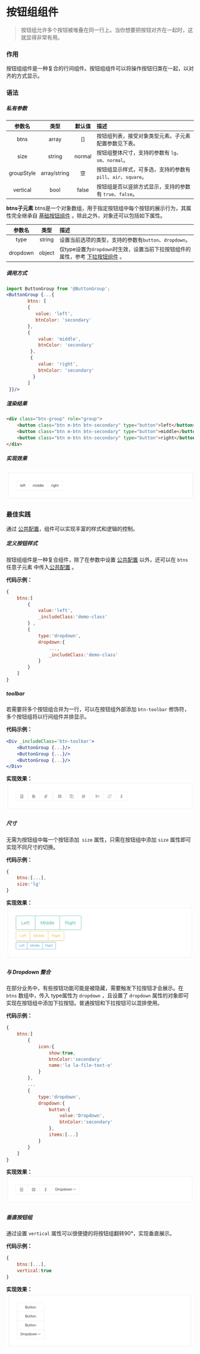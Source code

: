 # 按钮组组件
> 按钮组允许多个按钮被堆叠在同一行上。当你想要把按钮对齐在一起时，这就显得非常有用。

### 作用
按钮组组件是一种复合的行间组件。按钮组组件可以将操作按钮归类在一起，以对齐的方式显示。

### 语法
##### 私有参数

| 参数名 | 类型 | 默认值 | 描述
| :-: | :-: | :-: | :- |
| btns | array | [] | 按钮组列表，接受对象类型元素。子元素配置参数见下表。|
| size | string | normal | 按钮组整体尺寸，支持的参数有 `lg`、`sm`、`normal`。|
| groupStyle | array/string | 空 | 按钮组显示样式，可多选，支持的参数有 `pill`、`air`、`square`。|
| vertical | bool | false | 按钮组是否以竖排方式显示，支持的参数有 `true`、`false`。|

**btns子元素**
btns是一个对象数组，用于指定按钮组中每个按钮的展示行为，其属性完全继承自 [基础按钮组件](./baseButton.md) 。除此之外，对象还可以包括如下属性。

| 参数名 | 类型  | 描述
| :-: | :-: | :- | 
| type | string | 设置当前选项的类型，支持的参数有`button`、`dropdown`。|
| dropdown | object | 仅type设置为`dropdown`时生效，设置当前下拉按钮组件的属性，参考 [下拉按钮组件](./dropdownButton.md) 。|

##### 调用方式
``` jsx
import ButtonGroup from '@ButtonGroup';
<ButtonGroup {...{
        btns: [
        {
           value: 'left',
           btnColor: 'secondary'
        },
        {
            value: 'middle',
            btnColor: 'secondary'
         },
         {
            value: 'right',
            btnColor: 'secondary'
          }
        ]
 }}/>
```

##### 渲染结果
``` html
<div class="btn-group" role="group">
    <button class="btn m-btn btn-secondary" type="button">left</button>
    <button class="btn m-btn btn-secondary" type="button">middle</button>
    <button class="btn m-btn btn-secondary" type="button">right</button>
</div>
```

##### 实现效果
![](./_image/2018-06-22-08-27-46.jpg)
### 最佳实践
通过 [公共配置](../ch1/public.md)，组件可以实现丰富的样式和逻辑的控制。

##### 定义按钮样式
按钮组组件是一种复合组件，除了在参数中设置 [公共配置](../ch1/public.md) 以外，还可以在 `btns` 任意子元素 中传入[公共配置](../ch1/public.md) 。

**代码示例：**
```js
{
    btns:[
        {
            value:'left',
            _includeClass:'demo-class'
        } ,
        {
            type:'dropdown',
            dropdown:{
                ...,
                _includeClass:'demo-class'
            }
        }   
    ]
}
```

##### toolbar
若需要将多个按钮组合并为一行，可以在按钮组外部添加 `btn-toolbar` 修饰符，多个按钮组将以行间组件并排显示。

**代码示例：**
```jsx
<Div _includeClass='btn-toolbar'>
    <ButtonGroup {...}/>
    <ButtonGroup {...}/>
    <ButtonGroup {...}/>
</Div>
```

**实现效果：**
![](./_image/2018-06-22-08-35-04.jpg)

##### 尺寸
无需为按钮组中每一个按钮添加` size` 属性，只需在按钮组中添加 `size` 属性即可实现不同尺寸的切换。

**代码示例：**
```jsx
{
    btns:[...],
    size:'lg'
}
```

**实现效果：**
![](./_image/2018-06-22-08-38-47.jpg)

##### 与 Dropdown 整合
在部分业务中，有些按钮功能可能是被隐藏，需要触发下拉按钮才会展示。在 `btns` 数组中，传入 type属性为 `dropdown` ，且设置了 `dropdown` 属性的对象即可实现在按钮组中添加下拉按钮。普通按钮和下拉按钮可以混排使用。

**代码示例：**
```jsx
{
    btns:[
        {
            icon:{
                show:true,
                btnColor:'secondary'
                name:'la la-file-text-o'
            }
        },
        ...
        {
            type:'dropdown',
            dropdown:{
                button:{
                    value:'Dropdown',
                    btnColor:'secondary'
                },
                items:[...]
            }
        }
    ]
}
```

**实现效果：**
![](./_image/2018-06-22-08-43-34.jpg)

##### 垂直按钮组
通过设置 `vertical` 属性可以很便捷的将按钮组翻转90°，实现垂直展示。

**代码示例：**
```js
{
    btns:[...],
    vertical:true    
}
```

**实现效果：**
![](./_image/2018-06-22-08-45-57.jpg)
